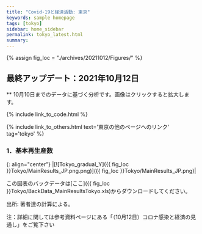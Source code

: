 ```yaml
---
title: "Covid-19と経済活動: 東京"
keywords: sample homepage
tags: [tokyo]
sidebar: home_sidebar
permalink: tokyo_latest.html
summary:
---
```


{% assign fig_loc = "./archives/20211012/Figures/" %}

## 最終アップデート：2021年10月12日
** 10月10日までのデータに基づく分析です。画像はクリックすると拡大します。

{% include link_to_code.html %}

{% include link_to_others.html text='東京の他のページへのリンク' tag='tokyo' %}





### 1．基本再生産数

{: align="center"}
|[![Tokyo_gradual_Y]({{ fig_loc }}Tokyo/MainResults_JP.png.png)]({{ fig_loc }}Tokyo/MainResults_JP.png)|

この図表のバックデータは[ここ]({{ fig_loc }}Tokyo/BackData_MainResultsTokyo.xls)からダウンロードしてください。

出所: 著者達の計算による。<br>

注：詳細に関しては参考資料ページにある「（10月12日）コロナ感染と経済の見通し」をご覧下さい
